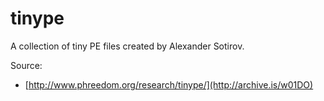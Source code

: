 # tinype

A collection of tiny PE files created by Alexander Sotirov.

Source: 
 + [http://www.phreedom.org/research/tinype/](http://archive.is/w01DO)


